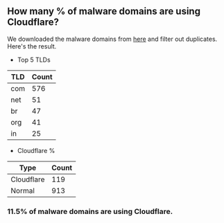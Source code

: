 ## How many % of malware domains are using Cloudflare?


We downloaded the malware domains from [here](https://urlhaus.abuse.ch) and filter out duplicates.
Here's the result.


[//]: # (start replacement)


- Top 5 TLDs

| TLD | Count |
| --- | --- |
| com | 576 |
| net | 51 |
| br | 47 |
| org | 41 |
| in | 25 |


- Cloudflare %

| Type | Count |
| --- | --- |
| Cloudflare | 119 |
| Normal | 913 |


### 11.5% of malware domains are using Cloudflare.